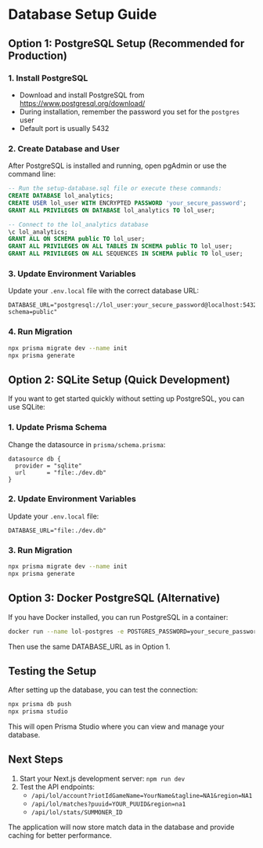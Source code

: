 # Database Setup Guide

## Option 1: PostgreSQL Setup (Recommended for Production)

### 1. Install PostgreSQL

-   Download and install PostgreSQL from https://www.postgresql.org/download/
-   During installation, remember the password you set for the `postgres` user
-   Default port is usually 5432

### 2. Create Database and User

After PostgreSQL is installed and running, open pgAdmin or use the command line:

```sql
-- Run the setup-database.sql file or execute these commands:
CREATE DATABASE lol_analytics;
CREATE USER lol_user WITH ENCRYPTED PASSWORD 'your_secure_password';
GRANT ALL PRIVILEGES ON DATABASE lol_analytics TO lol_user;

-- Connect to the lol_analytics database
\c lol_analytics;
GRANT ALL ON SCHEMA public TO lol_user;
GRANT ALL PRIVILEGES ON ALL TABLES IN SCHEMA public TO lol_user;
GRANT ALL PRIVILEGES ON ALL SEQUENCES IN SCHEMA public TO lol_user;
```

### 3. Update Environment Variables

Update your `.env.local` file with the correct database URL:

```
DATABASE_URL="postgresql://lol_user:your_secure_password@localhost:5432/lol_analytics?schema=public"
```

### 4. Run Migration

```bash
npx prisma migrate dev --name init
npx prisma generate
```

## Option 2: SQLite Setup (Quick Development)

If you want to get started quickly without setting up PostgreSQL, you can use
SQLite:

### 1. Update Prisma Schema

Change the datasource in `prisma/schema.prisma`:

```prisma
datasource db {
  provider = "sqlite"
  url      = "file:./dev.db"
}
```

### 2. Update Environment Variables

Update your `.env.local` file:

```
DATABASE_URL="file:./dev.db"
```

### 3. Run Migration

```bash
npx prisma migrate dev --name init
npx prisma generate
```

## Option 3: Docker PostgreSQL (Alternative)

If you have Docker installed, you can run PostgreSQL in a container:

```bash
docker run --name lol-postgres -e POSTGRES_PASSWORD=your_secure_password -e POSTGRES_DB=lol_analytics -e POSTGRES_USER=lol_user -p 5432:5432 -d postgres:15
```

Then use the same DATABASE_URL as in Option 1.

## Testing the Setup

After setting up the database, you can test the connection:

```bash
npx prisma db push
npx prisma studio
```

This will open Prisma Studio where you can view and manage your database.

## Next Steps

1. Start your Next.js development server: `npm run dev`
2. Test the API endpoints:
    - `/api/lol/account?riotIdGameName=YourName&tagline=NA1&region=NA1`
    - `/api/lol/matches?puuid=YOUR_PUUID&region=na1`
    - `/api/lol/stats/SUMMONER_ID`

The application will now store match data in the database and provide caching
for better performance.
